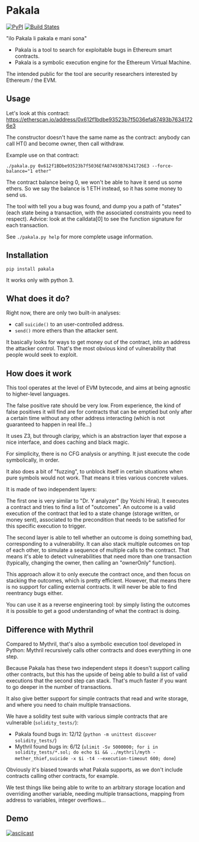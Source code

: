 Pakala
======

[![PyPI](https://badge.fury.io/py/pakala.svg)](https://pypi.python.org/pypi/pakala)
[![Build States](https://circleci.com/gh/palkeo/pakala.svg?style=svg)](https://circleci.com/gh/palkeo/pakala)

"ilo Pakala li pakala e mani sona"

* Pakala is a tool to search for exploitable bugs in Ethereum smart contracts.
* Pakala is a symbolic execution engine for the Ethereum Virtual Machine.

The intended public for the tool are security researchers interested by Ethereum / the EVM.

Usage
-----

Let's look at this contract: https://etherscan.io/address/0x612f1bdbe93523b7f5036efa87493b76341726e3

The constructor doesn't have the same name as the contract: anybody can call HT() and become owner,
then call withdraw.

Example use on that contract:

```
./pakala.py 0x612f1BDbe93523b7f5036EfA87493B76341726E3 --force-balance="1 ether"
```

The contract balance being 0, we won't be able to have it send us some ethers. So
we say the balance is 1 ETH instead, so it has some money to send us.

The tool with tell you a bug was found, and dump you a path of "states" (each state
being a transaction, with the associated constraints you need to respect).
Advice: look at the calldata[0] to see the function signature for each transaction.

See ``./pakala.py help`` for more complete usage information.

Installation
------------

```
pip install pakala
```

It works only with python 3.

What does it do?
----------------

Right now, there are only two built-in analyses:

 * call ``suicide()`` to an user-controlled address.
 * ``send()`` more ethers than the attacker sent.

It basically looks for ways to get money out of the contract, into an address the
attacker control. That's the most obvious kind of vulnerability that people would
seek to exploit.

How does it work
----------------

This tool operates at the level of EVM bytecode, and aims at being
agnostic to higher-level languages.

The false positive rate should be very low. From experience, the kind of false
positives it will find are for contracts that can be emptied but only after a
certain time without any other address interacting
(which is not guaranteed to happen in real life...)

It uses Z3, but through claripy, which is an abstraction layer that expose a nice
interface, and does caching and black magic.

For simplicity, there is no CFG analysis or anything. It just execute the code symbolically, in order.

It also does a bit of "fuzzing", to unblock itself in certain situations when
pure symbols would not work. That means it tries various concrete values.

It is made of two independent layers:

The first one is very similar to "Dr. Y analyzer" (by Yoichi Hirai). It
executes a contract and tries to find a list of "outcomes".
An outcome is a valid execution of the contract that led to a state change
(storage written, or money sent), associated to the precondition that needs
to be satisfied for this specific execution to trigger.

The second layer is able to tell whether an outcome is doing something bad,
corresponding to a vulnerability.
It can also stack multiple outcomes on top of each other, to simulate a sequence
of multiple calls to the contract. That means it's able to detect vulnerabilities
that need more than one transaction (typically, changing the owner, then
calling an "ownerOnly" function).

This approach allow it to only execute the contract once, and then focus on stacking
the outcomes, which is pretty efficient. However, that means there is no support for
calling external contracts. It will never be able to find reentrancy bugs either.

You can use it as a reverse engineering tool: by simply listing the outcomes it
is possible to get a good understanding of what the contract is doing.

Difference with Mythril
-----------------------

Compared to Mythril, that's also a symbolic execution tool developed in Python: Mythril
recursively calls other contracts and does everything in one step.

Because Pakala has these two independent steps it doesn't support calling
other contracts, but this has the upside of being able to build a list of
valid executions that the second step can stack. That's much faster if you
want to go deeper in the number of transactions.

It also give better support for simple contracts that read and write storage,
and where you need to chain multiple transactions.

We have a solidity test suite with various simple contracts that are vulnerable (``solidity_tests/``):

* Pakala found bugs in: 12/12 (``python -m unittest discover solidity_tests/``)
* Mythril found bugs in: 6/12 (``ulimit -Sv 5000000; for i in solidity_tests/*.sol; do echo $i && ../mythril/myth -mether_thief,suicide -x $i -t4 --execution-timeout 600; done``)

Obviously it's biased towards what Pakala supports, as we don't include contracts calling other contracts, for example.

We test things like being able to write to an arbitrary storage location and overriding another
variable, needing multiple transactions, mapping from address to variables, integer overflows...

Demo
----

[![asciicast](https://asciinema.org/a/Z6gMwQ6yKrCsYS5MQhcVI8fYR.png)](https://asciinema.org/a/Z6gMwQ6yKrCsYS5MQhcVI8fYR)

